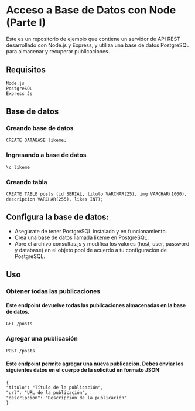 # Acceso a Base de Datos con Node (Parte I)
Este es un repositorio de ejemplo que contiene un servidor de API REST desarrollado con Node.js y Express, y utiliza una base de datos PostgreSQL para almacenar y recuperar publicaciones.

## Requisitos

    Node.js
    PostgreSQL
    Express Js
 
## Base de datos
  ### Creando base de datos
    CREATE DATABASE likeme;
  ### Ingresando a base de datos
    \c likeme
  ### Creando tabla
    CREATE TABLE posts (id SERIAL, titulo VARCHAR(25), img VARCHAR(1000), descripcion VARCHAR(255), likes INT);
    
## Configura la base de datos:
   - Asegúrate de tener PostgreSQL instalado y en funcionamiento.
   - Crea una base de datos llamada likeme en PostgreSQL.
   - Abre el archivo consultas.js y modifica los valores 
      (host, user, password y database) en el objeto pool de acuerdo a tu configuración de PostgreSQL.
      
## Uso

### Obtener todas las publicaciones

#### Este endpoint devuelve todas las publicaciones almacenadas en la base de datos.

    GET /posts


### Agregar una publicación

    POST /posts

#### Este endpoint permite agregar una nueva publicación. Debes enviar los siguientes datos en el cuerpo de la solicitud en formato JSON:

    {
    "titulo": "Título de la publicación",
    "url": "URL de la publicación",
    "descripcion": "Descripción de la publicación"
    }


